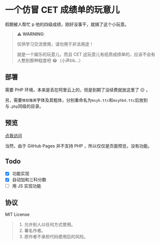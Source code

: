 # 一个仿冒 CET 成绩单的玩意儿

假期被人帮忙 p 他的四级成绩，刚好没事干，就搞了这个小玩意。

> :warning: **WARNING**: 
>
> 仅供学习交流使用，请勿用于非法用途！
> 
> 就是一个娱乐的玩意儿，而且 CET 这玩意儿有纸质成绩单的，应该不会有人憨到那种程度吧 :joy:（小声bb...）

## 部署

需要 PHP 环境，本来是丢在阿里云上的，但是到期了没续费就放这里了 :neutral_face: 。

另，需要`微软雅黑`字体及其粗体，分别重命名为`msyh.ttc`和`msyhbd.ttc`后放到与`.php`同级的目录。

## 预览
[点我访问](http://northword.github.io/cet-funny/)

当然，由于 GitHub Pages 并不支持 PHP ，所以仅仅是页面预览，没有功能。

## Todo
- [x] 功能实现
- [x] 自动加和三科分数
- [ ] 用 JS 实现功能

## 协议
MIT License
> 1. 允许别人以任何方式使用。
> 2. 署名作者。
> 3. 原作者不承担代码使用后的风险。

